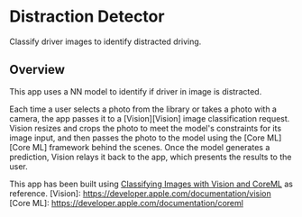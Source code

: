 #  Distraction Detector

Classify driver images to identify distracted driving.

## Overview
This app uses a NN model to identify if driver in image is distracted. 

Each time a user selects a photo from the library or takes a photo with a camera,
the app passes it to a [Vision][Vision] image classification request.
Vision resizes and crops the photo to meet the model's constraints for its image input,
and then passes the photo to the model using the [Core ML][Core ML] framework behind the scenes.
Once the model generates a prediction, Vision relays it back to the app, which presents the results to the user.

This app has been built using [Classifying Images with Vision and CoreML][Classifying Images with Vision and CoreML] as reference.
[Vision]: https://developer.apple.com/documentation/vision
[Core ML]: https://developer.apple.com/documentation/coreml


[Classifying Images with Vision and CoreML]: https://developer.apple.com/documentation/vision/classifying_images_with_vision_and_core_ml/
[VNClassifyImageRequest]: https://developer.apple.com/documentation/vision/vnclassifyimagerequest

